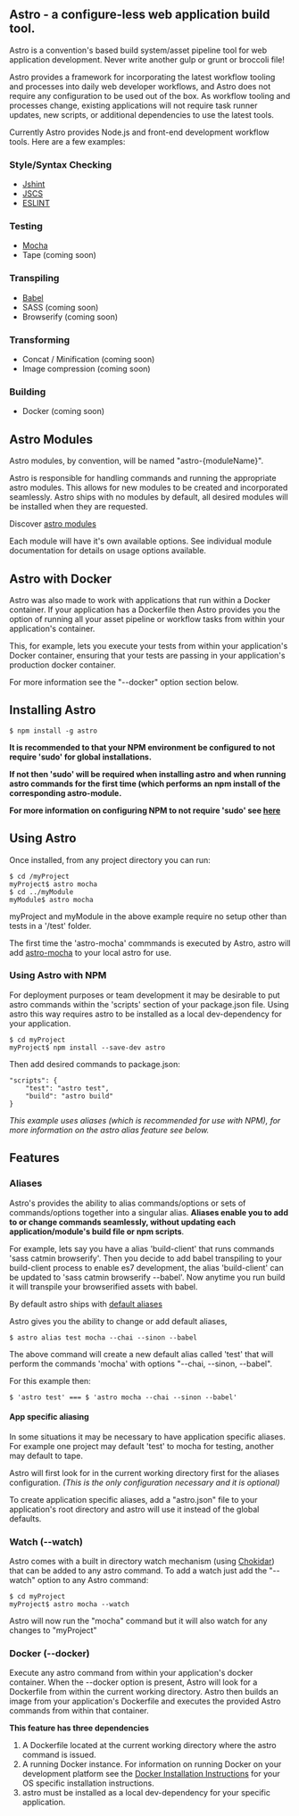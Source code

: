 ## Astro - a configure-less web application build tool.

Astro is a convention's based build system/asset pipeline tool for web application development. Never write another gulp or grunt or broccoli file!

Astro provides a framework for incorporating the latest workflow tooling and processes into daily web developer workflows, and Astro does not require any configuration to be used out of the box. As workflow tooling and processes change, existing applications will not require task runner updates, new scripts, or additional dependencies to use the latest tools.

Currently Astro provides Node.js and front-end development workflow tools.  Here are a few examples:

### Style/Syntax Checking
+ [Jshint](https://www.npmjs.com/package/astro-jshint)
+ [JSCS](https://www.npmjs.com/package/astro-jscs)
+ [ESLINT](https://www.npmjs.com/package/astro-eslint)

### Testing
+ [Mocha](https://www.npmjs.com/package/astro-mocha)
+ Tape (coming soon)

### Transpiling
+ [Babel](https://www.npmjs.com/package/astro-babel)
+ SASS (coming soon)
+ Browserify (coming soon)

### Transforming
+ Concat / Minification (coming soon)
+ Image compression (coming soon)

### Building
+ Docker (coming soon)


## Astro Modules
Astro modules, by convention, will be named "astro-{moduleName}".

Astro is responsible for handling commands and running the appropriate astro modules.  This allows for new modules to be created and incorporated seamlessly. Astro ships with no modules by default, all desired modules will be installed when they are requested.

Discover [astro modules](https://www.npmjs.com/search?q=astro-)

Each module will have it's own available options.  See individual module documentation for details on usage options available.



## Astro with Docker

Astro was also made to work with applications that run within a Docker container. If your application has a Dockerfile then Astro provides you the option of running all your asset pipeline or workflow tasks from within your application's container.

This, for example, lets you execute your tests from within your application's Docker container, ensuring that your tests are passing in your application's production docker container.

For more information see the "--docker" option section below.

## Installing Astro

```
$ npm install -g astro
```

**It is recommended to that your NPM environment be configured to not require 'sudo' for global installations.**

**If not then 'sudo' will be required when installing astro and when running astro commands for the first time (which performs an npm install of the corresponding astro-module.**

**For more information on configuring NPM to not require 'sudo' see [here](https://github.com/sindresorhus/guides/blob/master/npm-global-without-sudo.md)**

## Using Astro

Once installed, from any project directory you can run:

```
$ cd /myProject
myProject$ astro mocha
$ cd ../myModule
myModule$ astro mocha
```

myProject and myModule in the above example require no setup other than tests in a '/test' folder.

The first time the 'astro-mocha' commmands is executed by Astro, astro will add [astro-mocha](https://www.npmjs.com/package/astro-mocha) to your local astro for use.


### Using Astro with NPM
For deployment purposes or team development it may be desirable to put astro commands within the 'scripts' section of your package.json file.  Using astro this way requires astro to be installed as a local dev-dependency for your application.

```
$ cd myProject
myProject$ npm install --save-dev astro
```

Then add desired commands to package.json:
```
"scripts": {
    "test": "astro test",
    "build": "astro build"
}
```
*This example uses aliases (which is recommended for use with NPM), for more information on the astro alias feature see below.*




## Features

### Aliases

Astro's provides the ability to alias commands/options or sets of commands/options together into a singular alias.  **Aliases enable you to add to or change commands seamlessly, without updating each application/module's build file or npm scripts**.

For example, lets say you have a alias 'build-client' that runs commands 'sass catmin browserify'.  Then you decide to add babel transpiling to your build-client process to enable es7 development, the alias 'build-client' can be updated to 'sass catmin browserify --babel'.  Now anytime you run build it will transpile your browserified assets with babel.

By default astro ships with [default aliases](https://github.com/CollinEstes/astro-cli/blob/master/aliases.json)

Astro gives you the ability to change or add default aliases,

```
$ astro alias test mocha --chai --sinon --babel
```

The above command will create a new default alias called 'test' that will perform the commands 'mocha' with options "--chai, --sinon, --babel".

For this example then:
```
$ 'astro test' === $ 'astro mocha --chai --sinon --babel'
```

#### App specific aliasing

In some situations it may be necessary to have application specific aliases. For example one project may default 'test' to mocha for testing, another may default to tape.

Astro will first look for in the current working directory first for the aliases configuration.  *(This is the only configuration necessary and it is optional)*

To create application specific aliases, add a "astro.json" file to your application's root directory and astro will use it instead of the global defaults.



### Watch (--watch)

Astro comes with a built in directory watch mechanism (using [Chokidar](https://www.npmjs.com/package/chokidar)) that can be added to any astro command. To add a watch just add the "--watch" option to any Astro command:

```
$ cd myProject
myProject$ astro mocha --watch
```

Astro will now run the "mocha" command but it will also watch for any changes to "myProject"

### Docker (--docker)

Execute any astro command from within your application's docker container.  When the --docker option is present, Astro will look for a Dockerfile from within the current working directory.  Astro then builds an image from your application's Dockerfile and executes the provided Astro commands from within that container.

**This feature has three dependencies**

1.  A Dockerfile located at the current working directory where the astro command is issued.
2.  A running Docker instance.  For information on running Docker on your development platform see the [Docker Installation Instructions](https://docs.docker.com/installation/) for your OS specific installation instructions.
3. 	astro must be installed as a local dev-dependency for your specific application.
